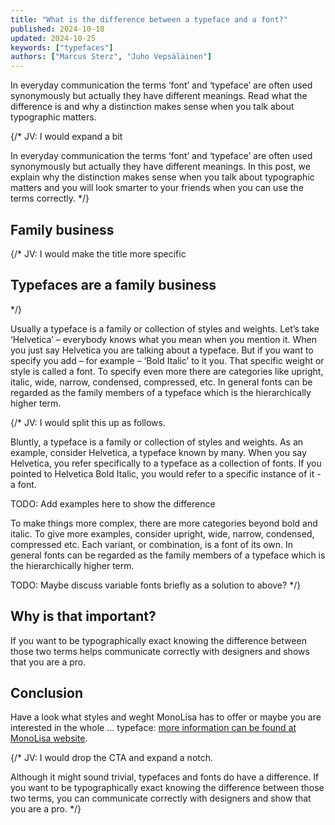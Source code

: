 ```yaml
---
title: "What is the difference between a typeface and a font?"
published: 2024-10-18
updated: 2024-10-25
keywords: ["typefaces"]
authors: ["Marcus Sterz", "Juho Vepsäläinen"]
---
```


In everyday communication the terms ‘font’ and ‘typeface’ are often used synonymously but actually they have different meanings. Read what the difference is and why a distinction makes sense when you talk about typographic matters.

{/*
JV: I would expand a bit

In everyday communication the terms ‘font’ and ‘typeface’ are often used synonymously but actually they have different meanings. In this post, we explain why the distinction makes sense when you talk about typographic matters and you will look smarter to your friends when you can use the terms correctly.
*/}

## Family business

{/*
JV: I would make the title more specific

## Typefaces are a family business
*/}

Usually a typeface is a family or collection of styles and weights. Let’s take ‘Helvetica’ – everybody knows what you mean when you mention it. When you just say Helvetica you are talking about a typeface.
But if you want to specify you add – for example – ‘Bold Italic’ to it you. That specific weight or style is called a font. To specify even more there are categories like upright, italic, wide, narrow, condensed, compressed, etc. In general fonts can be regarded as the family members of a typeface which is the hierarchically higher term.

{/*
JV: I would split this up as follows.

Bluntly, a typeface is a family or collection of styles and weights. As an example, consider Helvetica, a typeface known by many. When you say Helvetica, you refer specifically to a typeface as a collection of fonts. If you pointed to Helvetica Bold Italic, you would refer to a specific instance of it - a font.

TODO: Add examples here to show the difference

To make things more complex, there are more categories beyond bold and italic. To give more examples, consider upright, wide, narrow, condensed, compressed etc. Each variant, or combination, is a font of its own. In general fonts can be regarded as the family members of a typeface which is the hierarchically higher term.

TODO: Maybe discuss variable fonts briefly as a solution to above?
*/}

## Why is that important?

If you want to be typographically exact knowing the difference between those two terms helps communicate correctly with designers and shows that you are a pro.

## Conclusion

Have a look what styles and weght MonoLisa has to offer or maybe you are interested in the whole ... typeface: [more information can be found at MonoLisa website](https://monolisa.dev).

{/*
JV: I would drop the CTA and expand a notch.

Although it might sound trivial, typefaces and fonts do have a difference. If you want to be typographically exact knowing the difference between those two terms, you can communicate correctly with designers and show that you are a pro.
*/}
